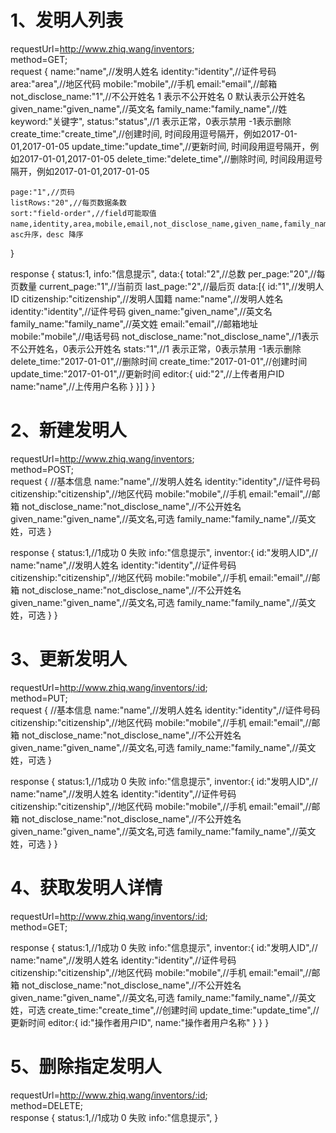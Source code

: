 # 1、发明人列表
requestUrl=http://www.zhiq.wang/inventors;  
method=GET;  
request {
    name:"name",//发明人姓名
    identity:"identity",//证件号码
    area:"area",//地区代码
    mobile:"mobile",//手机
    email:"email",//邮箱
    not_disclose_name:"1",//不公开姓名  1 表示不公开姓名 0 默认表示公开姓名
    given_name:"given_name",//英文名
    family_name:"family_name",//姓
	keyword:"关键字",
    status:"status",//1 表示正常，0表示禁用 -1表示删除
    create_time:"create_time",//创建时间, 时间段用逗号隔开，例如2017-01-01,2017-01-05
    update_time:"update_time",//更新时间, 时间段用逗号隔开，例如2017-01-01,2017-01-05
    delete_time:"delete_time",//删除时间, 时间段用逗号隔开，例如2017-01-01,2017-01-05

    page:"1",//页码
    listRows:"20",//每页数据条数
    sort:"field-order",//field可能取值name,identity,area,mobile,email,not_disclose_name,given_name,family_name,status,create_time,update_time,delete_time，asc升序，desc 降序
}

response {
    status:1,
    info:"信息提示",
    data:{
        total:"2",//总数
        per_page:"20",//每页数量
        current_page:"1",//当前页
        last_page:"2",//最后页
        data:[{
            id:"1",//发明人ID
            citizenship:"citizenship",//发明人国籍
            name:"name",//发明人姓名
            identity:"identity",//证件号码
            given_name:"given_name",//英文名
            family_name:"family_name",//英文姓
            email:"email",//邮箱地址
            mobile:"mobile",//电话号码
            not_disclose_name:"not_disclose_name",//1表示不公开姓名，0表示公开姓名
            stats:"1",//1 表示正常，0表示禁用 -1表示删除
            delete_time:"2017-01-01",//删除时间
            create_time:"2017-01-01",//创建时间
            update_time:"2017-01-01",//更新时间
            editor:{
                uid:"2",//上传者用户ID
                name:"name",//上传用户名称
            }
        }]
    }
}


# 2、新建发明人
requestUrl=http://www.zhiq.wang/inventors;  
method=POST;    
request {
    //基本信息
    name:"name",//发明人姓名
    identity:"identity",//证件号码
    citizenship:"citizenship",//地区代码
    mobile:"mobile",//手机
    email:"email",//邮箱
    not_disclose_name:"not_disclose_name",//不公开姓名   
    given_name:"given_name",//英文名,可选
    family_name:"family_name",//英文姓，可选
}

response {
    status:1,//1成功 0 失败
    info:"信息提示",
	inventor:{
		id:"发明人ID",//
		name:"name",//发明人姓名
		identity:"identity",//证件号码
		citizenship:"citizenship",//地区代码
		mobile:"mobile",//手机
		email:"email",//邮箱
		not_disclose_name:"not_disclose_name",//不公开姓名   
		given_name:"given_name",//英文名,可选
		family_name:"family_name",//英文姓，可选
	}
}  

# 3、更新发明人
requestUrl=http://www.zhiq.wang/inventors/:id;  
method=PUT;    
request {
    //基本信息
    name:"name",//发明人姓名
    identity:"identity",//证件号码
    citizenship:"citizenship",//地区代码
    mobile:"mobile",//手机
    email:"email",//邮箱
    not_disclose_name:"not_disclose_name",//不公开姓名   
    given_name:"given_name",//英文名,可选
    family_name:"family_name",//英文姓，可选
}

response {
    status:1,//1成功 0 失败
    info:"信息提示",
	inventor:{
		id:"发明人ID",//
		name:"name",//发明人姓名
		identity:"identity",//证件号码
		citizenship:"citizenship",//地区代码
		mobile:"mobile",//手机
		email:"email",//邮箱
		not_disclose_name:"not_disclose_name",//不公开姓名   
		given_name:"given_name",//英文名,可选
		family_name:"family_name",//英文姓，可选
	}
}  

# 4、获取发明人详情
requestUrl=http://www.zhiq.wang/inventors/:id;  
method=GET;    

response {
    status:1,//1成功 0 失败
    info:"信息提示",
	inventor:{
		id:"发明人ID",//
		name:"name",//发明人姓名
		identity:"identity",//证件号码
		citizenship:"citizenship",//地区代码
		mobile:"mobile",//手机
		email:"email",//邮箱
		not_disclose_name:"not_disclose_name",//不公开姓名   
		given_name:"given_name",//英文名,可选
		family_name:"family_name",//英文姓，可选
		create_time:"create_time",//创建时间
		update_time:"update_time",//更新时间
		editor:{
			id:"操作者用户ID",
			name:"操作者用户名称"
		}
	}
}  

# 5、删除指定发明人
requestUrl=http://www.zhiq.wang/inventors/:id;  
method=DELETE;   
response {
    status:1,//1成功 0 失败
    info:"信息提示",
}  